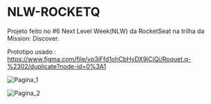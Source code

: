 # NLW-ROCKETQ
Projeto feito no #6 Next Level Week(NLW) da RocketSeat na trilha da Mission: Discover.

Prototipo usado : https://www.figma.com/file/vp3iFfd1ohCbHyDX9jCiQi/Roquet.q-%2302/duplicate?node-id=0%3A1

![Pagina_1](https://user-images.githubusercontent.com/18336972/123524161-d912d900-d69e-11eb-8ec5-c2b89843d72b.png)

![Pagina_2](https://user-images.githubusercontent.com/18336972/123524165-ddd78d00-d69e-11eb-841a-87a310f747fb.png)
